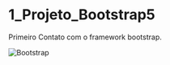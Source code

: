 # 1_Projeto_Bootstrap5
Primeiro Contato com o framework bootstrap.

![Bootstrap](https://user-images.githubusercontent.com/72577273/203615561-1d619b74-a152-438b-98c3-8a639a2826eb.png)
